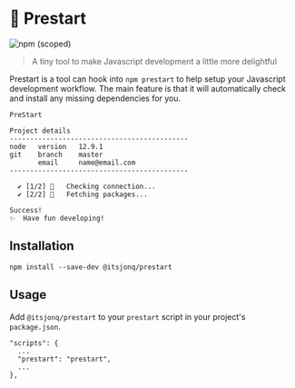 # 🔑 Prestart

![npm (scoped)](https://img.shields.io/npm/v/@itsjonq/prestart)

> A tiny tool to make Javascript development a little more delightful

Prestart is a tool can hook into `npm prestart` to help setup your Javascript development workflow. The main feature is that it will automatically check and install any missing dependencies for you.

```
PreStart

Project details
--------------------------------------------
node   version   12.9.1
git    branch    master
       email     name@email.com
--------------------------------------------

  ✔ [1/2] 🔌   Checking connection...
  ✔ [2/2] 🚚   Fetching packages...

Success!
✨  Have fun developing!
```

## Installation

```
npm install --save-dev @itsjonq/prestart
```

## Usage

Add `@itsjonq/prestart` to your `prestart` script in your project's `package.json`.

```
"scripts": {
  ...
  "prestart": "prestart",
  ...
},
```
